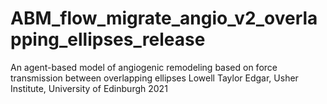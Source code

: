 # ABM_flow_migrate_angio_v2_overlapping_ellipses_release
An agent-based model of angiogenic remodeling based on force transmission between overlapping ellipses
Lowell Taylor Edgar, Usher Institute, University of Edinburgh
2021
